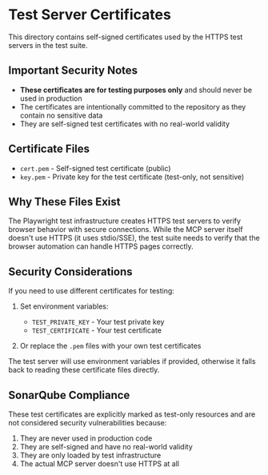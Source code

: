 # Test Server Certificates

This directory contains self-signed certificates used by the HTTPS test servers in the test suite.

## Important Security Notes

- **These certificates are for testing purposes only** and should never be used in production
- The certificates are intentionally committed to the repository as they contain no sensitive data
- They are self-signed test certificates with no real-world validity

## Certificate Files

- `cert.pem` - Self-signed test certificate (public)
- `key.pem` - Private key for the test certificate (test-only, not sensitive)

## Why These Files Exist

The Playwright test infrastructure creates HTTPS test servers to verify browser behavior with secure connections. While the MCP server itself doesn't use HTTPS (it uses stdio/SSE), the test suite needs to verify that the browser automation can handle HTTPS pages correctly.

## Security Considerations

If you need to use different certificates for testing:

1. Set environment variables:
   - `TEST_PRIVATE_KEY` - Your test private key
   - `TEST_CERTIFICATE` - Your test certificate
   
2. Or replace the `.pem` files with your own test certificates

The test server will use environment variables if provided, otherwise it falls back to reading these certificate files directly.

## SonarQube Compliance

These test certificates are explicitly marked as test-only resources and are not considered security vulnerabilities because:
1. They are never used in production code
2. They are self-signed and have no real-world validity
3. They are only loaded by test infrastructure
4. The actual MCP server doesn't use HTTPS at all